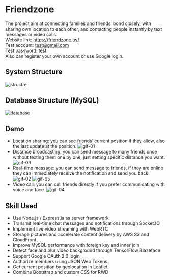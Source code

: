 # Friendzone
The project aim at connecting families and friends’ bond closely, with sharing own location to each other, and contacting people instantly by text messages or video calls.</br>
Website link: https://friendzone.tw/</br>
Test account: test@gmail.com</br>
Test password: test</br>
Also can register your own account or use Google login.

## System Structure
![structre](https://user-images.githubusercontent.com/73774991/129360411-81ecdc07-16ad-4a3a-a021-8e50d1acae45.png)

## Database Structure (MySQL)
![database](https://user-images.githubusercontent.com/73774991/129360399-68d2c26d-f313-4bb5-b7f1-d25891ff94bb.png)

## Demo
* Location sharing: you can see friends’ current position if they allow, also the last update at the position.
![gif-01](https://user-images.githubusercontent.com/73774991/129359846-49ea8390-9f10-4100-9605-6ec3d9ca82b1.gif)
* Distance broadcasting: you can send message to many friends once without texting them one by one, just setting specific distance you want.
![gif-03](https://user-images.githubusercontent.com/73774991/129359902-aa008137-3c63-4fe3-bfd5-316c14d4ac9e.gif)
* Real-time message: you can send message to friends, if they are online they can immediately receive the notification and send you back!
![gif-02](https://user-images.githubusercontent.com/73774991/129359894-c1e72dc4-7ffe-4e6a-9f5f-83318fb362e6.gif)
![gif-05](https://user-images.githubusercontent.com/73774991/129360060-6039fbcb-9b51-4df8-9030-3aaa133a3dda.gif)
* Video call: you can call friends directly if you prefer communicating with voice and face.
![gif-04](https://user-images.githubusercontent.com/73774991/129360011-424578ae-970e-48a6-a44e-68f417efeec3.gif)

## Skill Used
* Use Node.js / Express.js as server framework
* Transmit real-time chat messages and notifications through Socket.IO
* Implement live video streaming with WebRTC
* Storage pictures and accelerate content delivery by AWS S3 and CloudFront 
* Improve MySQL performance with foreign key and inner join
* Detect face and blur video background through TensorFlow Blazeface
* Support Google OAuth 2.0 login
* Authorize members using JSON Web Tokens
* Get current position by geolocation in Leaflet
* Combine Bootstrap and custom CSS for RWD





